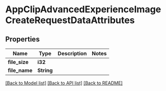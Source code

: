 # AppClipAdvancedExperienceImageCreateRequestDataAttributes

## Properties

Name | Type | Description | Notes
------------ | ------------- | ------------- | -------------
**file_size** | **i32** |  | 
**file_name** | **String** |  | 

[[Back to Model list]](../README.md#documentation-for-models) [[Back to API list]](../README.md#documentation-for-api-endpoints) [[Back to README]](../README.md)


